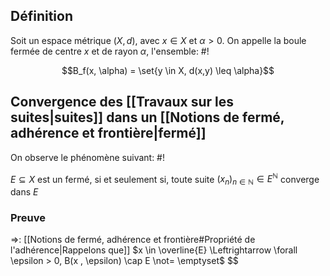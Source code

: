 ## Définition
Soit un espace métrique $(X, d)$, avec $x \in X$ et $\alpha > 0$.
On appelle la boule fermée de centre $x$ et de rayon $\alpha$, l'ensemble: #!

$$B_f(x, \alpha) = \set{y \in X, d(x,y) \leq \alpha}$$

## Convergence des [[Travaux sur les suites|suites]] dans un [[Notions de fermé, adhérence et frontière|fermé]]
On observe le phénomène suivant: #!

$E \subseteq X$ est un fermé, si et seulement si, toute suite $(x_n)_{n \in \mathbb N} \in E^\mathbb N$ converge dans $E$

### Preuve

$\Rightarrow$: [[Notions de fermé, adhérence et frontière#Propriété de l'adhérence|Rappelons que]] $x \in \overline{E} \Leftrightarrow \forall \epsilon > 0, B(x , \epsilon) \cap E \not= \emptyset$ 
$$